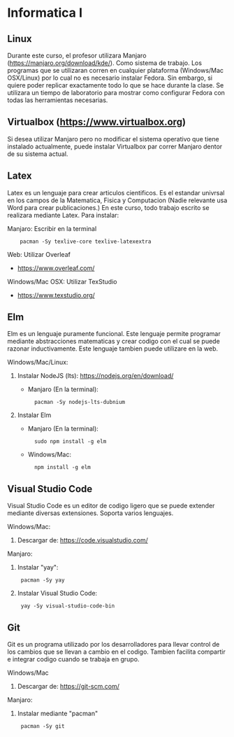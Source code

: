 # Informatica I

## Linux

Durante este curso, el profesor utilizara Manjaro (https://manjaro.org/download/kde/).
Como sistema de trabajo. Los programas que se utilizaran corren en cualquier plataforma (Windows/Mac OSX/Linux)
por lo cual no es necesario instalar Fedora. Sin embargo, si quiere poder replicar exactamente todo lo que
se hace durante la clase. Se utilizara un tiempo de laboratorio para mostrar como configurar Fedora con
todas las herramientas necesarias.

## Virtualbox (https://www.virtualbox.org)

Si desea utilizar Manjaro pero no modificar el sistema operativo que tiene instalado actualmente,
puede instalar Virtualbox par correr Manjaro dentor de su sistema actual.

## Latex

Latex es un lenguaje para crear articulos cientificos. Es el estandar univrsal en los campos de
la Matematica, Fisica y Computacion (Nadie relevante usa Word para crear publicaciones.) En este
curso, todo trabajo escrito se realizara mediante Latex. Para instalar:

Manjaro: Escribir en la terminal
        
        pacman -Sy texlive-core texlive-latexextra

Web: Utilizar Overleaf
* https://www.overleaf.com/

Windows/Mac OSX: Utilizar TexStudio
* https://www.texstudio.org/

## Elm

Elm es un lenguaje puramente funcional. Este lenguaje permite programar mediante abstracciones
matematicas y crear codigo con el cual se puede razonar inductivamente. Este lenguaje tambien
puede utilizare en la web.

Windows/Mac/Linux:

1. Instalar NodeJS (lts): https://nodejs.org/en/download/
    * Manjaro (En la terminal):
    
            pacman -Sy nodejs-lts-dubnium

2. Instalar Elm
    * Manjaro (En la terminal):
    
            sudo npm install -g elm

    * Windows/Mac:
        
            npm install -g elm

## Visual Studio Code

Visual Studio Code es un editor de codigo ligero que se puede extender mediante
diversas extensiones. Soporta varios lenguajes.

Windows/Mac:
    
1. Descargar de: https://code.visualstudio.com/

Manjaro:

1. Instalar "yay":
  
        pacman -Sy yay
  
2. Instalar Visual Studio Code:
  
        yay -Sy visual-studio-code-bin

## Git

Git es un programa utilizado por los desarrolladores para llevar control de
los cambios que se llevan a cambio en el codigo. Tambien facilita compartir
e integrar codigo cuando se trabaja en grupo.

Windows/Mac

1. Descargar de: https://git-scm.com/

Manjaro:

1. Instalar mediante "pacman"

        pacman -Sy git